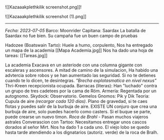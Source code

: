 ![[Kazaaakplethkilik screenshot.png]]!

![[Kazaaakplethkilik screenshot (1).png]]

---

*Fecha: 2023-07-05*
Barco: Moonrider
    Capitana: Saardax
    La batalla de Saardax no fue bien. Su campaña fue un buen campo de pruebas

Hadozee (Boatswain Tarto): Huele a humo, corpulento,
    Nos ha entregado un mapa de la academia [[Mapa Academia.jpg]]
    Nos ha dado una hoja de tareas: [[Tareas.jpg]]

La academia
    Exacava en un asteriode con una columna gigante con escaleras y ascensores.
    A mitad de camino de la simulacion, 
    Ha habido una advtercia sobre robos y se han aumentado las seguridad. Si no te detienes cuando te lo dicen, te desintegras. 
    *"Brecha explotasmatica en nivel nexus"*
    Thri-Kreen recepcionista ocupada.
    Barracas (literas):
        Han "luchado" contra un grupo de tres cadetees por la cama de Röm.
    Armería:
        Regentada por un autognomo. 
    Skydock:
        Observatorio. 
        Gemelos Gnomos: Pik y Dik
        Teoria:
            Cupula de aire *(recargar cada 120 dias)*. Plano de gravedad, si te caes flotas y puedes salir de la burbuja de aire. 
            EXISTE UN conjuro que crea una burbuja de aire, solo puedes hacerlo como casters. 
            Si el buque se parte, puede crearse un nuevo timon. 
            *Roca de Brahl* - Pasan muchos viajeros astrales
    Converascion con Tartoo:
        Necesitamos entregar unos cascos dorados al señor Mirt. Nos ha dado 1 a cada uno. 
        El viejo lobo se quedo hasta tarde atendiendo a los dignatarios (autoriz. verde) de la roca de Bralh.
        